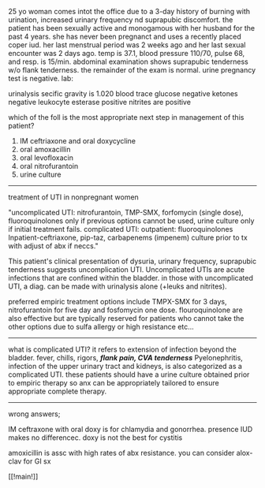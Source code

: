 25 yo woman comes intot the office due to a 3-day history of burning with urination, increased urinary frequency nd suprapubic discomfort. the patient has been sexually active and monogamous with her husband for the past 4 years. she has never been pregnanct and uses a recently placed coper iud. her last menstrual period was 2 weeks ago and her last sexual encounter was 2 days ago. temp is 37.1, blood pressure 110/70, pulse 68, and resp. is 15/min. abdominal examination shows suprapubic tenderness w/o flank tenderness. the remainder of the exam is normal. urine pregnancy test is negative. lab: 

urinalysis 
secific gravity is 1.020 
blood trace 
glucose negative 
ketones negative 
leukocyte esterase positive 
nitrites are positive 

which of the foll is the most appropriate next step in management of this patient? 

1. IM ceftriaxone and oral doxycycline 
2. oral amoxacillin 
3. oral levofloxacin 
4. oral nitrofurantoin 
5. urine culture 

---
treatment of UTI in nonpregnant women 

"uncomplicated UTI: nitrofurantoin, TMP-SMX, forfomycin (single dose), fluoroquinolones only if previous options cannot be used, urine culture only if initial treatment fails. 
complicated UTI: outpatient: fluoroquinolones 
Inpatient-ceftriaxone, pip-taz, carbapenems (impenem)
culture prior to tx with adjust of abx if neccs."

This patient's clinical presentation of dysuria, urinary frequency, suprapubic tenderness suggests uncomplication UTI. Uncomplicated UTIs are acute infections that are confined within the bladder. in those with uncomplicated UTI, a diag. can be made with urinalysis alone (+leuks and nitrites). 

preferred empiric treatment options include TMPX-SMX for 3 days, nitrofurantoin for five day and fosfomycin one dose. flouroquinolone are also effective but are typically reserved for patients who cannot take the other options due to sulfa allergy or high resistance etc...

----
what is complicated UTI? it refers to extension of infection beyond the bladder. fever, chills, rigors, ***flank pain, CVA tenderness*** 
Pyelonephritis, infection of the upper urinary tract and kidneys, is also categorized as a complicated UTI. these patients should have a urine culture obtained prior to empiric therapy so anx can be appropriately tailored to ensure appropriate complete therapy. 

----
wrong answers; 

IM ceftraxone with oral doxy is for chlamydia and gonorrhea. presence IUD makes no differencec. doxy is not the best for cystitis 

amoxicillin is assc with high rates of abx resistance. you can consider alox-clav for GI sx 

[[!main!]]

